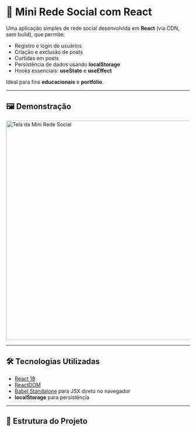 # 🚀 Mini Rede Social com React

Uma aplicação simples de rede social desenvolvida em **React** (via CDN, sem build), que permite:
- Registro e login de usuários  
- Criação e exclusão de posts  
- Curtidas em posts  
- Persistência de dados usando **localStorage**  
- Hooks essenciais: **useState** e **useEffect**

Ideal para fins **educacionais** e **portfólio**.

---

## 🖼️ Demonstração

<img src="[screenshot.png](https://github.com/ProssimalCrost/tech-space_react/blob/48e376952206f519faa09bcbb833518a7f5e72b5/public/Capturar.PNG?raw=true)" alt="Tela da Mini Rede Social" width="600"/>

---

## 🛠️ Tecnologias Utilizadas

- [React 18](https://react.dev/)  
- [ReactDOM](https://react.dev/reference/react-dom)  
- [Babel Standalone](https://babeljs.io/) para JSX direto no navegador  
- **localStorage** para persistência  

---

## 📂 Estrutura do Projeto

